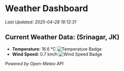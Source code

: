 
# Weather Dashboard

_Last Updated: 2025-04-28 16:12:31_

## Current Weather Data: (Srinagar, JK)
- **Temperature:** 16.6 °C ![Temperature Badge](https://img.shields.io/badge/Temperature-Low%20Temp-blue)
- **Wind Speed:** 0.7 km/h ![Wind Speed Badge](https://img.shields.io/badge/Wind%20Speed-Light%20Wind-blue)

*Powered by Open-Meteo API*
